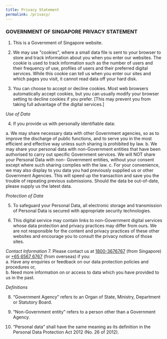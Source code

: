 ```yaml
---
title: Privacy Statement
permalink: /privacy/
---
```

### **GOVERNMENT OF SINGAPORE PRIVACY STATEMENT**

1. This is a Government of Singapore website. 

2. We may use "cookies", where a small data file is sent to your browser to store and track information about you when you enter our websites. The cookie is used to track information such as the number of users and their frequency of use, profiles of users and their preferred digital services. While this cookie can tell us when you enter our sites and which pages you visit, it cannot read data off your hard disk. 

3. You can choose to accept or decline cookies. Most web browsers automatically accept cookies, but you can usually modify your browser setting to decline cookies if you prefer. [This may prevent you from taking full advantage of the digital services.] 

*Use of Data* 

4. If you provide us with personally identifiable data: 

a.	We may share necessary data with other Government agencies, so as to improve the discharge of public functions, and to serve you in the most efficient and effective way unless such sharing is prohibited by law. 
b.	We may share your personal data with non-Government entities that have been authorised to carry out specific Government services. We will NOT share your Personal Data with non- Government entities, without your consent except where such sharing complies with the law. 
c.	For your convenience, we may also display to you data you had previously supplied us or other Government Agencies. This will speed up the transaction and save you the trouble of repeating previous submissions. Should the data be out-of-date, please supply us the latest data. 

*Protection of Data* 

5. To safeguard your Personal Data, all electronic storage and transmission of Personal Data is secured with appropriate security technologies. 

6. This digital service may contain links to non-Government digital services whose data protection and privacy practices may differ from ours. We are not responsible for the content and privacy practices of these other websites and encourage you to consult the privacy notices of those sites. 

*Contact Information*
7. Please contact us at [1800-3676767](tel:18003676767) (from Singapore) or [+65 6567 6767](tel:+6565676767) (from overseas) if you: <br>
a. Have any enquiries or feedback on our data protection policies and procedures or, <br>
b. Need more information on or access to data which you have provided to us in the past. 

*Definitions* 

8. “Government Agency” refers to an Organ of State, Ministry, Department or Statutory Board. 

9. “Non-Government entity” refers to a person other than a Government Agency. 

10. “Personal data” shall have the same meaning as its definition in the Personal Data Protection Act 2012 (No. 26 of 2012).